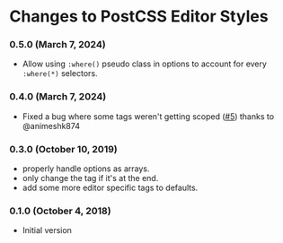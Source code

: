 # Changes to PostCSS Editor Styles

### 0.5.0 (March 7, 2024)

- Allow using `:where()` pseudo class in options to account for every `:where(*)` selectors.

### 0.4.0 (March 7, 2024)

- Fixed a bug where some tags weren't getting scoped ([#5](https://github.com/m-e-h/postcss-editor-styles/pull/5)) thanks to @animeshk874

### 0.3.0 (October 10, 2019)

- properly handle options as arrays.
- only change the tag if it's at the end.
- add some more editor specific tags to defaults.


### 0.1.0 (October 4, 2018)

- Initial version
